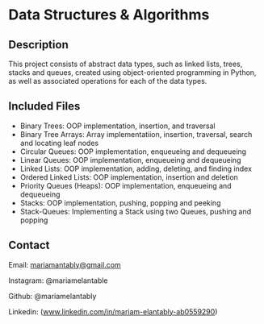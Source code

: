 # Data Structures & Algorithms

## Description
This project consists of abstract data types, such as linked lists, trees, stacks and queues, created using object-oriented programming in Python, as well as associated operations for each of the data types.

## Included Files
- Binary Trees: OOP implementation, insertion, and traversal
- Binary Tree Arrays: Array implementatiion, insertion, traversal, search and locating leaf nodes
- Circular Queues: OOP implementation, enqueueing and dequeueing
- Linear Queues: OOP implementation, enqueueing and dequeueing
- Linked Lists: OOP implementation, adding, deleting, and finding index
- Ordered Linked Lists: OOP implementation, insertion and deletion
- Priority Queues (Heaps): OOP implementation, enqueueing and dequeueing
- Stacks: OOP implementation, pushing, popping and peeking
- Stack-Queues: Implementing a Stack using two Queues, pushing and popping

## Contact
Email: mariamantably@gmail.com 

Instagram: @mariamelantable 

Github: @mariamelantably

Linkedin: (www.linkedin.com/in/mariam-elantably-ab0559290)
